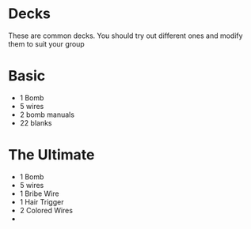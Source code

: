# Decks
These are common decks. You should try out different ones and modify them to suit your group

# Basic
- 1 Bomb
- 5 wires
- 2 bomb manuals
- 22 blanks


# The Ultimate
- 1 Bomb
- 5 wires
- 1 Bribe Wire
- 1 Hair Trigger
- 2 Colored Wires
- 
